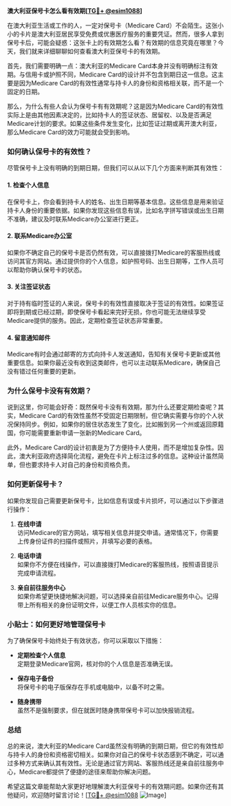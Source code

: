 **澳大利亚保号卡怎么看有效期[[TG💪+ @esim1088](https://t.me/s/esim1088)]**

在澳大利亚生活或工作的人，一定对保号卡（Medicare Card）不会陌生。这张小小的卡片是澳大利亚居民享受免费或优惠医疗服务的重要凭证。然而，很多人拿到保号卡后，可能会疑惑：这张卡上的有效期怎么看？有效期的信息究竟在哪里？今天，我们就来详细聊聊如何查看澳大利亚保号卡的有效期。

首先，我们需要明确一点：澳大利亚的Medicare Card本身并没有明确标注有效期。与信用卡或护照不同，Medicare Card的设计并不包含到期日这一信息。这主要是因为Medicare Card的有效性通常与持卡人的身份和资格相关联，而不是一个固定的日期。

那么，为什么有些人会认为保号卡有有效期呢？这是因为Medicare Card的有效性实际上是由其他因素决定的，比如持卡人的签证状态、居留权、以及是否满足Medicare计划的要求。如果这些条件发生变化，比如签证过期或离开澳大利亚，那么Medicare Card的效力可能就会受到影响。

### 如何确认保号卡的有效性？

尽管保号卡上没有明确的到期日期，但我们可以从以下几个方面来判断其有效性：

#### 1. **检查个人信息**
   在保号卡上，你会看到持卡人的姓名、出生日期等基本信息。这些信息是用来验证持卡人身份的重要依据。如果你发现这些信息有误，比如名字拼写错误或出生日期不准确，建议及时联系Medicare办公室进行更正。

#### 2. **联系Medicare办公室**
   如果你不确定自己的保号卡是否仍然有效，可以直接拨打Medicare的客服热线或访问其官方网站。通过提供你的个人信息，如护照号码、出生日期等，工作人员可以帮助你确认保号卡的状态。

#### 3. **关注签证状态**
   对于持有临时签证的人来说，保号卡的有效性直接取决于签证的有效性。如果签证即将到期或已经过期，即使保号卡看起来完好无损，你也可能无法继续享受Medicare提供的服务。因此，定期检查签证状态非常重要。

#### 4. **留意通知邮件**
   Medicare有时会通过邮寄的方式向持卡人发送通知，告知有关保号卡更新或其他重要信息。如果你最近没有收到这类邮件，也可以主动联系Medicare，确保自己没有错过任何重要的更新。

### 为什么保号卡没有有效期？

说到这里，你可能会好奇：既然保号卡没有有效期，那为什么还要定期检查呢？其实，Medicare Card的有效性虽然不受固定日期限制，但它确实需要与你的个人状况保持同步。例如，如果你的居住状态发生了变化，比如搬到另一个州或返回原籍国，你可能需要重新申请一张新的Medicare Card。

此外，Medicare Card的设计初衷是为了方便持卡人使用，而不是增加复杂性。因此，澳大利亚政府选择简化流程，避免在卡片上标注过多的信息。这种设计虽然简单，但也要求持卡人对自己的身份和资格负责。

### 如何更新保号卡？

如果你发现自己需要更新保号卡，比如信息有误或卡片损坏，可以通过以下步骤进行操作：

1. **在线申请**  
   访问Medicare的官方网站，填写相关信息并提交申请。通常情况下，你需要上传身份证件的扫描件或照片，并填写必要的表格。

2. **电话申请**  
   如果你不方便在线操作，可以直接拨打Medicare的客服热线，按照语音提示完成申请流程。

3. **亲自前往服务中心**  
   如果你希望更快捷地解决问题，可以选择亲自前往Medicare服务中心。记得带上所有相关的身份证明文件，以便工作人员核实你的信息。

### 小贴士：如何更好地管理保号卡

为了确保保号卡始终处于有效状态，你可以采取以下措施：

- **定期检查个人信息**  
  定期登录Medicare官网，核对你的个人信息是否准确无误。
  
- **保存电子备份**  
  将保号卡的电子版保存在手机或电脑中，以备不时之需。

- **随身携带**  
  虽然不是强制要求，但在就医时随身携带保号卡可以加快报销流程。

### 总结

总的来说，澳大利亚的Medicare Card虽然没有明确的到期日期，但它的有效性却与持卡人的身份和资格密切相关。如果你对自己的保号卡状态感到不确定，可以通过多种方式来确认其有效性。无论是通过官方网站、客服热线还是亲自前往服务中心，Medicare都提供了便捷的途径来帮助你解决问题。

希望这篇文章能帮助大家更好地理解澳大利亚保号卡的有效期问题。如果你还有其他疑问，欢迎随时留言讨论！[[TG💪+ @esim1088](https://t.me/s/esim1088) ![Image](https://i.postimg.cc/4NQfJmqS/Snipaste-2025-05-13-00-14-12.png)]